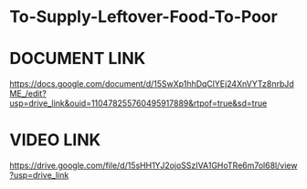 # To-Supply-Leftover-Food-To-Poor
# DOCUMENT LINK
https://docs.google.com/document/d/15SwXp1hhDqClYEj24XnVYTz8nrbJdME_/edit?usp=drive_link&ouid=110478255760495917889&rtpof=true&sd=true
# VIDEO LINK
https://drive.google.com/file/d/15sHH1YJ2ojoSSzIVA1GHoTRe6m7ol68l/view?usp=drive_link
